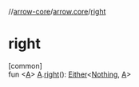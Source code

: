 //[arrow-core](../../index.md)/[arrow.core](index.md)/[right](right.md)

# right

[common]\
fun &lt;[A](right.md)&gt; [A](right.md).[right](right.md)(): [Either](-either/index.md)&lt;[Nothing](https://kotlinlang.org/api/latest/jvm/stdlib/kotlin/-nothing/index.html), [A](right.md)&gt;

